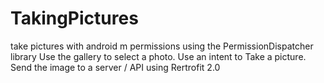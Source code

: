 # TakingPictures
take pictures with android m permissions using the PermissionDispatcher library
Use the gallery to select a photo.
Use an intent to Take a picture.
Send the image to a server / API using Rertrofit 2.0
